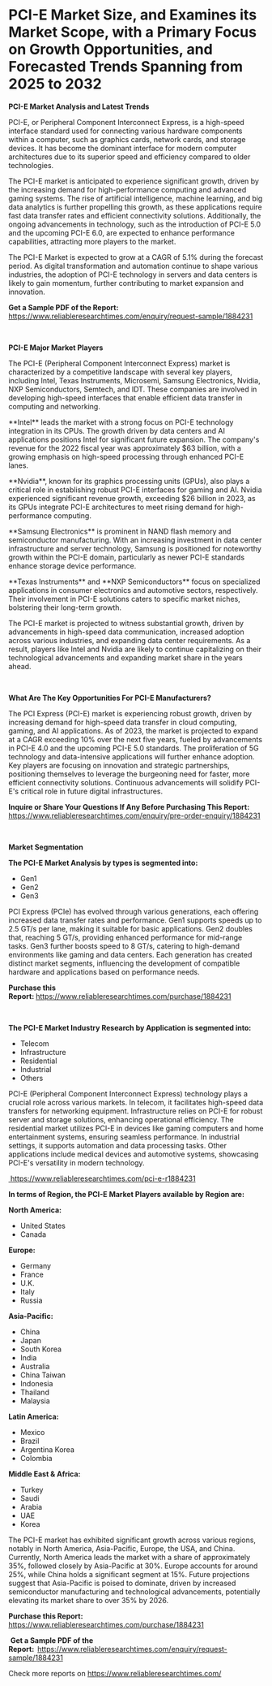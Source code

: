 <p><h1>PCI-E Market Size, and Examines its Market Scope, with a Primary Focus on Growth Opportunities, and Forecasted Trends Spanning from 2025 to 2032</h1></p><p><strong>PCI-E Market Analysis and Latest Trends</strong></p>
<p><p>PCI-E, or Peripheral Component Interconnect Express, is a high-speed interface standard used for connecting various hardware components within a computer, such as graphics cards, network cards, and storage devices. It has become the dominant interface for modern computer architectures due to its superior speed and efficiency compared to older technologies.</p><p>The PCI-E market is anticipated to experience significant growth, driven by the increasing demand for high-performance computing and advanced gaming systems. The rise of artificial intelligence, machine learning, and big data analytics is further propelling this growth, as these applications require fast data transfer rates and efficient connectivity solutions. Additionally, the ongoing advancements in technology, such as the introduction of PCI-E 5.0 and the upcoming PCI-E 6.0, are expected to enhance performance capabilities, attracting more players to the market.</p><p>The PCI-E Market is expected to grow at a CAGR of 5.1% during the forecast period. As digital transformation and automation continue to shape various industries, the adoption of PCI-E technology in servers and data centers is likely to gain momentum, further contributing to market expansion and innovation.</p></p>
<p><strong>Get a Sample PDF of the Report:&nbsp;</strong> <a href="https://www.reliableresearchtimes.com/enquiry/request-sample/1884231?utm_campaign=2641&utm_medium=2&utm_source=Github&utm_content=ia&utm_term=28032025&utm_id=pci-e">https://www.reliableresearchtimes.com/enquiry/request-sample/1884231</a></p>
<p>&nbsp;</p>
<p><strong>PCI-E Major Market Players</strong></p>
<p><p>The PCI-E (Peripheral Component Interconnect Express) market is characterized by a competitive landscape with several key players, including Intel, Texas Instruments, Microsemi, Samsung Electronics, Nvidia, NXP Semiconductors, Semtech, and IDT. These companies are involved in developing high-speed interfaces that enable efficient data transfer in computing and networking.</p><p>**Intel** leads the market with a strong focus on PCI-E technology integration in its CPUs. The growth driven by data centers and AI applications positions Intel for significant future expansion. The company's revenue for the 2022 fiscal year was approximately $63 billion, with a growing emphasis on high-speed processing through enhanced PCI-E lanes.</p><p>**Nvidia**, known for its graphics processing units (GPUs), also plays a critical role in establishing robust PCI-E interfaces for gaming and AI. Nvidia experienced significant revenue growth, exceeding $26 billion in 2023, as its GPUs integrate PCI-E architectures to meet rising demand for high-performance computing.</p><p>**Samsung Electronics** is prominent in NAND flash memory and semiconductor manufacturing. With an increasing investment in data center infrastructure and server technology, Samsung is positioned for noteworthy growth within the PCI-E domain, particularly as newer PCI-E standards enhance storage device performance.</p><p>**Texas Instruments** and **NXP Semiconductors** focus on specialized applications in consumer electronics and automotive sectors, respectively. Their involvement in PCI-E solutions caters to specific market niches, bolstering their long-term growth.</p><p>The PCI-E market is projected to witness substantial growth, driven by advancements in high-speed data communication, increased adoption across various industries, and expanding data center requirements. As a result, players like Intel and Nvidia are likely to continue capitalizing on their technological advancements and expanding market share in the years ahead.</p></p>
<p>&nbsp;</p>
<p><strong>What Are The Key Opportunities For PCI-E Manufacturers?</strong></p>
<p><p>The PCI Express (PCI-E) market is experiencing robust growth, driven by increasing demand for high-speed data transfer in cloud computing, gaming, and AI applications. As of 2023, the market is projected to expand at a CAGR exceeding 10% over the next five years, fueled by advancements in PCI-E 4.0 and the upcoming PCI-E 5.0 standards. The proliferation of 5G technology and data-intensive applications will further enhance adoption. Key players are focusing on innovation and strategic partnerships, positioning themselves to leverage the burgeoning need for faster, more efficient connectivity solutions. Continuous advancements will solidify PCI-E's critical role in future digital infrastructures.</p></p>
<p><strong>Inquire or Share Your Questions If Any Before Purchasing This Report:</strong> <a href="https://www.reliableresearchtimes.com/enquiry/pre-order-enquiry/1884231?utm_campaign=2641&utm_medium=2&utm_source=Github&utm_content=ia&utm_term=28032025&utm_id=pci-e">https://www.reliableresearchtimes.com/enquiry/pre-order-enquiry/1884231</a></p>
<p>&nbsp;</p>
<p><strong>Market Segmentation</strong></p>
<p><strong>The PCI-E Market Analysis by types is segmented into:</strong></p>
<p><ul><li>Gen1</li><li>Gen2</li><li>Gen3</li></ul></p>
<p><p>PCI Express (PCIe) has evolved through various generations, each offering increased data transfer rates and performance. Gen1 supports speeds up to 2.5 GT/s per lane, making it suitable for basic applications. Gen2 doubles that, reaching 5 GT/s, providing enhanced performance for mid-range tasks. Gen3 further boosts speed to 8 GT/s, catering to high-demand environments like gaming and data centers. Each generation has created distinct market segments, influencing the development of compatible hardware and applications based on performance needs.</p></p>
<p><strong>Purchase this Report:&nbsp;</strong><a href="https://www.reliableresearchtimes.com/purchase/1884231?utm_campaign=2641&utm_medium=2&utm_source=Github&utm_content=ia&utm_term=28032025&utm_id=pci-e">https://www.reliableresearchtimes.com/purchase/1884231</a></p>
<p>&nbsp;</p>
<p><strong>The PCI-E Market Industry Research by Application is segmented into:</strong></p>
<p><ul><li>Telecom</li><li>Infrastructure</li><li>Residential</li><li>Industrial</li><li>Others</li></ul></p>
<p><p>PCI-E (Peripheral Component Interconnect Express) technology plays a crucial role across various markets. In telecom, it facilitates high-speed data transfers for networking equipment. Infrastructure relies on PCI-E for robust server and storage solutions, enhancing operational efficiency. The residential market utilizes PCI-E in devices like gaming computers and home entertainment systems, ensuring seamless performance. In industrial settings, it supports automation and data processing tasks. Other applications include medical devices and automotive systems, showcasing PCI-E's versatility in modern technology.</p></p>
<p><a href="https://www.reliableresearchtimes.com/pci-e-r1884231?utm_campaign=2641&utm_medium=2&utm_source=Github&utm_content=ia&utm_term=28032025&utm_id=pci-e">&nbsp;https://www.reliableresearchtimes.com/pci-e-r1884231</a></p>
<p><strong>In terms of Region, the PCI-E Market Players available by Region are:</strong></p>
<p>
    <p> <strong> North America: </strong>
        <ul>
            <li>United States</li>
            <li>Canada</li>
        </ul>
        </p> 
    <p> <strong> Europe: </strong>
        <ul>
            <li>Germany</li>
            <li>France</li>
            <li>U.K.</li>
            <li>Italy</li>
            <li>Russia</li>
        </ul>
        </p> 
    <p> <strong> Asia-Pacific: </strong>
        <ul>
            <li>China</li>
            <li>Japan</li>
            <li>South Korea</li>
            <li>India</li>
            <li>Australia</li>
            <li>China Taiwan</li>
            <li>Indonesia</li>
            <li>Thailand</li>
            <li>Malaysia</li>
        </ul>
        </p> 
    <p> <strong> Latin America: </strong>
        <ul>
            <li>Mexico</li>
            <li>Brazil</li>
            <li>Argentina Korea</li>
            <li>Colombia</li>
        </ul>
        </p> 
    <p> <strong> Middle East & Africa: </strong>
        <ul>
            <li>Turkey</li>
            <li>Saudi</li>
            <li>Arabia</li>
            <li>UAE</li>
            <li>Korea</li>
        </ul>
    </p>
    </p>
<p><p>The PCI-E market has exhibited significant growth across various regions, notably in North America, Asia-Pacific, Europe, the USA, and China. Currently, North America leads the market with a share of approximately 35%, followed closely by Asia-Pacific at 30%. Europe accounts for around 25%, while China holds a significant segment at 15%. Future projections suggest that Asia-Pacific is poised to dominate, driven by increased semiconductor manufacturing and technological advancements, potentially elevating its market share to over 35% by 2026.</p></p>
<p><strong>Purchase this Report: </strong><a href="https://www.reliableresearchtimes.com/purchase/1884231?utm_campaign=2641&utm_medium=2&utm_source=Github&utm_content=ia&utm_term=28032025&utm_id=pci-e">https://www.reliableresearchtimes.com/purchase/1884231</a></p>
<p>&nbsp;<strong>Get a Sample PDF of the Report:&nbsp;&nbsp;</strong><a href="https://www.reliableresearchtimes.com/enquiry/request-sample/1884231?utm_campaign=2641&utm_medium=2&utm_source=Github&utm_content=ia&utm_term=28032025&utm_id=pci-e">https://www.reliableresearchtimes.com/enquiry/request-sample/1884231</a></p>
<p><strong></strong></p>
<p>Check more reports on <a href="https://www.reliableresearchtimes.com/?utm_campaign=2641&utm_medium=2&utm_source=Github&utm_content=ia&utm_term=28032025&utm_id=pci-e">https://www.reliableresearchtimes.com/</a></p>